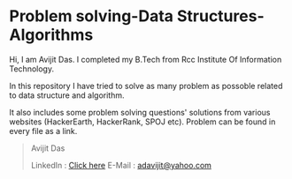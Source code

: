 
# Problem solving-Data Structures-Algorithms

Hi, I am Avijit Das. I completed my B.Tech from Rcc Institute Of Information Technology.

In this repository I have tried to solve as many problem as possoble related to data structure and algorithm.

It also includes some problem solving questions' solutions from various websites (HackerEarth, HackerRank, SPOJ etc). Problem can be found in every file as a link.

    

> Avijit Das
> 
> LinkedIn : [Click here](https://www.linkedin.com/in/adavijit/)
E-Mail :    adavijit@yahoo.com

